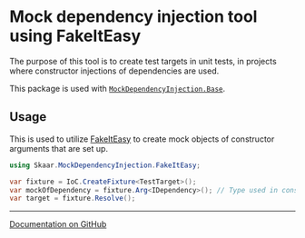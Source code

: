 Mock dependency injection tool using FakeItEasy
===

The purpose of this tool is to create test targets in unit tests,
in projects where constructor injections of dependencies are used.

This package is used with [`MockDependencyInjection.Base`](https://www.nuget.org/packages/MockDependencyInjection.Base).

## Usage

This is used to utilize [FakeItEasy](https://fakeiteasy.github.io/)  to
create mock objects of constructor arguments that are set up.

```C#
using Skaar.MockDependencyInjection.FakeItEasy;

var fixture = IoC.CreateFixture<TestTarget>();
var mockOfDependency = fixture.Arg<IDependency>(); // Type used in constructor of TestTarget
var target = fixture.Resolve();
```

---

[Documentation on GitHub](https://github.com/oyms/MockDependencyInjection/blob/main/README.md)